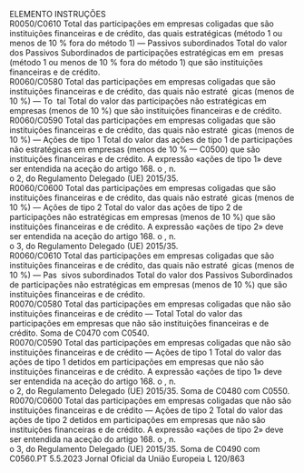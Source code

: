  
ELEMENTO  INSTRUÇÕES  
R0050/C0610  Total das participações em 
empresas coligadas que são 
instituições financeiras e de 
crédito, das quais estratégicas 
(método 1 ou menos de 10 % 
fora do método 1) — Passivos 
subordinados  Total do valor dos Passivos Subordinados de participações estratégicas em em ­
presas (método 1 ou menos de 10 % fora do método 1) que são instituições 
financeiras e de crédito.  
R0060/C0580  Total das participações em 
empresas coligadas que são 
instituições financeiras e de 
crédito, das quais não estraté ­
gicas (menos de 10 %) — To ­
tal  Total do valor das participações não estratégicas em empresas (menos de 10 %) 
que são instituições financeiras e de crédito.  
R0060/C0590  Total das participações em 
empresas coligadas que são 
instituições financeiras e de 
crédito, das quais não estraté ­
gicas (menos de 10 %) — 
Ações de tipo 1  Total do valor das ações de tipo 1 de participações não estratégicas em empresas 
(menos de 10 % — C0500) que são instituições financeiras e de crédito. 
A expressão «ações de tipo 1» deve ser entendida na aceção do artigo 168.  o , n.  
o 2, do Regulamento Delegado (UE) 2015/35.  
R0060/C0600  Total das participações em 
empresas coligadas que são 
instituições financeiras e de 
crédito, das quais não estraté ­
gicas (menos de 10 %) — 
Ações de tipo 2  Total do valor das ações de tipo 2 de participações não estratégicas em empresas 
(menos de 10 %) que são instituições financeiras e de crédito. 
A expressão «ações de tipo 2» deve ser entendida na aceção do artigo 168.  o , n.  
o 3, do Regulamento Delegado (UE) 2015/35.  
R0060/C0610  Total das participações em 
empresas coligadas que são 
instituições financeiras e de 
crédito, das quais não estraté ­
gicas (menos de 10 %) — Pas ­
sivos subordinados  Total do valor dos Passivos Subordinados de participações não estratégicas em 
empresas (menos de 10 %) que são instituições financeiras e de crédito.  
R0070/C0580  Total das participações em 
empresas coligadas que não 
são instituições financeiras e 
de crédito — Total  Total do valor das participações em empresas que não são instituições financeiras 
e de crédito. Soma de C0470 com C0540.  
R0070/C0590  Total das participações em 
empresas coligadas que não 
são instituições financeiras e 
de crédito — Ações de tipo 1  Total do valor das ações de tipo 1 detidos em participações em empresas que não 
são instituições financeiras e de crédito. 
A expressão «ações de tipo 1» deve ser entendida na aceção do artigo 168.  o , n.  
o 2, do Regulamento Delegado (UE) 2015/35. Soma de C0480 com C0550.  
R0070/C0600  Total das participações em 
empresas coligadas que não 
são instituições financeiras e 
de crédito — Ações de tipo 2  Total do valor das ações de tipo 2 detidos em participações em empresas que não 
são instituições financeiras e de crédito. 
A expressão «ações de tipo 2» deve ser entendida na aceção do artigo 168.  o , n.  
o 3, do Regulamento Delegado (UE) 2015/35. Soma de C0490 com C0560.PT  5.5.2023 Jornal Oficial da União Europeia L 120/863